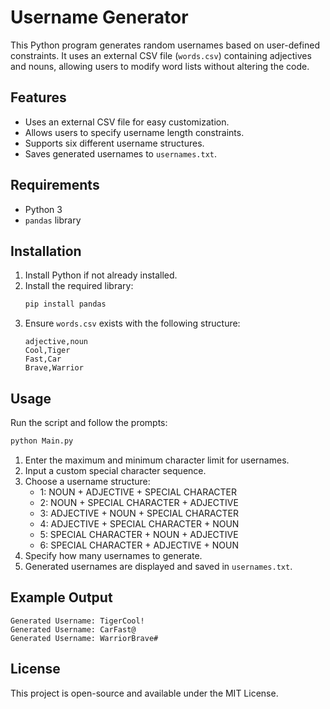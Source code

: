 # Username Generator

This Python program generates random usernames based on user-defined constraints. It uses an external CSV file (`words.csv`) containing adjectives and nouns, allowing users to modify word lists without altering the code.

## Features
- Uses an external CSV file for easy customization.
- Allows users to specify username length constraints.
- Supports six different username structures.
- Saves generated usernames to `usernames.txt`.

## Requirements
- Python 3
- `pandas` library

## Installation
1. Install Python if not already installed.
2. Install the required library:
   ```sh
   pip install pandas
   ```
3. Ensure `words.csv` exists with the following structure:
   ```csv
   adjective,noun
   Cool,Tiger
   Fast,Car
   Brave,Warrior
   ```

## Usage
Run the script and follow the prompts:
```sh
python Main.py
```
1. Enter the maximum and minimum character limit for usernames.
2. Input a custom special character sequence.
3. Choose a username structure:
   - 1: NOUN + ADJECTIVE + SPECIAL CHARACTER
   - 2: NOUN + SPECIAL CHARACTER + ADJECTIVE
   - 3: ADJECTIVE + NOUN + SPECIAL CHARACTER
   - 4: ADJECTIVE + SPECIAL CHARACTER + NOUN
   - 5: SPECIAL CHARACTER + NOUN + ADJECTIVE
   - 6: SPECIAL CHARACTER + ADJECTIVE + NOUN
4. Specify how many usernames to generate.
5. Generated usernames are displayed and saved in `usernames.txt`.

## Example Output
```
Generated Username: TigerCool!
Generated Username: CarFast@
Generated Username: WarriorBrave#
```

## License
This project is open-source and available under the MIT License.
